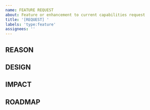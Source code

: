 ```yaml
---
name: FEATURE REQUEST
about: Feature or enhancement to current capabilities request
title: '[REQUEST] '
labels: 'type:feature'
assignees: ''
---
```


## REASON
<!--Why do you need this feature or what is the enhancement?-->

## DESIGN
<!--A concise description (design) of the enhancement.--->

## IMPACT
<!--Will the enhancement change existing APIs or add something new?-->

## ROADMAP
<!-- What is the path and timeline? -->
<!-- Are there any existing blockers? Mention the issue. -->
